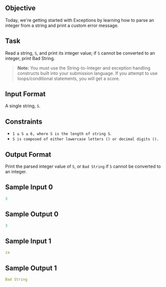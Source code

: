 ## Objective
Today, we're getting started with Exceptions by learning how to parse an integer from a string and print a custom error message.

## Task
Read a string, `S`, and print its integer value; if `S` cannot be converted to an integer, print Bad String.

> **Note:** You must use the String-to-Integer and exception handling constructs built into your submission language. If you attempt to use loops/conditional statements, you will get a  score.

## Input Format

A single string, `S`.

## Constraints

- `1 ≤ S ≤ 6, where S is the length of string S`.
- `S is composed of either lowercase letters () or decimal digits ().`

## Output Format

Print the parsed integer value of `S`, or `Bad String` if `S` cannot be converted to an integer.

## Sample Input 0
```yaml
3
```

## Sample Output 0
```yaml
3
```

## Sample Input 1
```yaml
za
```

## Sample Output 1
```yaml
Bad String
```
